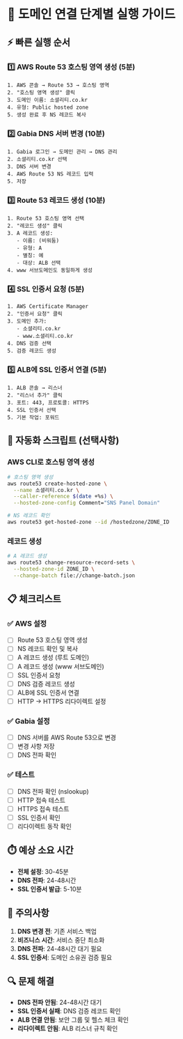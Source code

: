 # 🚀 도메인 연결 단계별 실행 가이드

## ⚡ 빠른 실행 순서

### 1️⃣ AWS Route 53 호스팅 영역 생성 (5분)
```
1. AWS 콘솔 → Route 53 → 호스팅 영역
2. "호스팅 영역 생성" 클릭
3. 도메인 이름: 소셜리티.co.kr
4. 유형: Public hosted zone
5. 생성 완료 후 NS 레코드 복사
```

### 2️⃣ Gabia DNS 서버 변경 (10분)
```
1. Gabia 로그인 → 도메인 관리 → DNS 관리
2. 소셜리티.co.kr 선택
3. DNS 서버 변경
4. AWS Route 53 NS 레코드 입력
5. 저장
```

### 3️⃣ Route 53 레코드 생성 (10분)
```
1. Route 53 호스팅 영역 선택
2. "레코드 생성" 클릭
3. A 레코드 생성:
   - 이름: (비워둠)
   - 유형: A
   - 별칭: 예
   - 대상: ALB 선택
4. www 서브도메인도 동일하게 생성
```

### 4️⃣ SSL 인증서 요청 (5분)
```
1. AWS Certificate Manager
2. "인증서 요청" 클릭
3. 도메인 추가:
   - 소셜리티.co.kr
   - www.소셜리티.co.kr
4. DNS 검증 선택
5. 검증 레코드 생성
```

### 5️⃣ ALB에 SSL 인증서 연결 (5분)
```
1. ALB 콘솔 → 리스너
2. "리스너 추가" 클릭
3. 포트: 443, 프로토콜: HTTPS
4. SSL 인증서 선택
5. 기본 작업: 포워드
```

## 🔧 자동화 스크립트 (선택사항)

### AWS CLI로 호스팅 영역 생성
```bash
# 호스팅 영역 생성
aws route53 create-hosted-zone \
  --name 소셜리티.co.kr \
  --caller-reference $(date +%s) \
  --hosted-zone-config Comment="SNS Panel Domain"

# NS 레코드 확인
aws route53 get-hosted-zone --id /hostedzone/ZONE_ID
```

### 레코드 생성
```bash
# A 레코드 생성
aws route53 change-resource-record-sets \
  --hosted-zone-id ZONE_ID \
  --change-batch file://change-batch.json
```

## 📋 체크리스트

### ✅ AWS 설정
- [ ] Route 53 호스팅 영역 생성
- [ ] NS 레코드 확인 및 복사
- [ ] A 레코드 생성 (루트 도메인)
- [ ] A 레코드 생성 (www 서브도메인)
- [ ] SSL 인증서 요청
- [ ] DNS 검증 레코드 생성
- [ ] ALB에 SSL 인증서 연결
- [ ] HTTP → HTTPS 리다이렉트 설정

### ✅ Gabia 설정
- [ ] DNS 서버를 AWS Route 53으로 변경
- [ ] 변경 사항 저장
- [ ] DNS 전파 확인

### ✅ 테스트
- [ ] DNS 전파 확인 (nslookup)
- [ ] HTTP 접속 테스트
- [ ] HTTPS 접속 테스트
- [ ] SSL 인증서 확인
- [ ] 리다이렉트 동작 확인

## ⏱️ 예상 소요 시간
- **전체 설정**: 30-45분
- **DNS 전파**: 24-48시간
- **SSL 인증서 발급**: 5-10분

## 🚨 주의사항
1. **DNS 변경 전**: 기존 서비스 백업
2. **비즈니스 시간**: 서비스 중단 최소화
3. **DNS 전파**: 24-48시간 대기 필요
4. **SSL 인증서**: 도메인 소유권 검증 필요

## 🔍 문제 해결
- **DNS 전파 안됨**: 24-48시간 대기
- **SSL 인증서 실패**: DNS 검증 레코드 확인
- **ALB 연결 안됨**: 보안 그룹 및 헬스 체크 확인
- **리다이렉트 안됨**: ALB 리스너 규칙 확인
